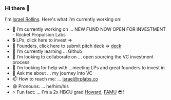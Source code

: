 ### Hi there 👋
I'm [Israel Rollins](https://www.linkedin.com/in/israelrollins/).
Here's what I'm currently working on:

- 🔭 I’m currently working on ... NEW FUND NOW OPEN FOR INVESTMENT - Rocket Propulsion Labs 
- 💲  LPs, click here to invest =>
- 🚀 Founders, click here to submit pitch deck => [deck](https://bit.ly/2ZN8ctn) 
- 🌱 I’m currently learning ... Github
- 👯 I’m looking to collaborate on ... open sourcing the VC investment process
- 🤔 I’m looking for help with ...meeting LPs and great founders to invest in
- 💬 Ask me about ... my journey into VC
- 📫 How to reach me: ... israel@rplabs.co
- 😄 Pronouns: ... he/him/his
- ⚡ Fun fact: ... I'm a 2x HBCU grad [Howard](https://home.howard.edu/), [FAMU](https://www.famu.edu/) 😎!
